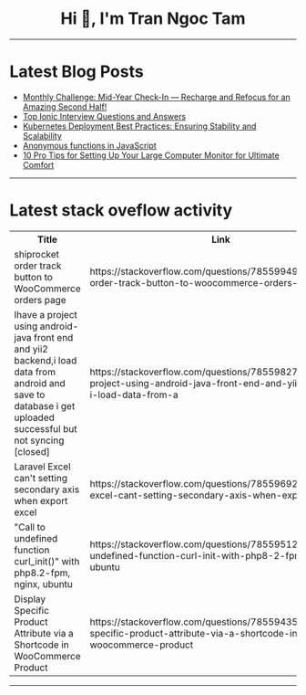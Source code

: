 <h1 align="center">Hi 👋, I'm Tran Ngoc Tam</h1>

---

# Latest Blog Posts 
<!-- BLOG-POST-LIST:START -->
- [Monthly Challenge: Mid-Year Check-In — Recharge and Refocus for an Amazing Second Half!](https://dev.to/virtualcoffee/monthly-challenge-mid-year-check-in-recharge-and-refocus-for-an-amazing-second-half-2k4c)
- [Top Ionic Interview Questions and Answers](https://dev.to/lalyadav/top-ionic-interview-questions-and-answers-46gh)
- [Kubernetes Deployment Best Practices: Ensuring Stability and Scalability](https://dev.to/rachgrey/kubernetes-deployment-best-practices-ensuring-stability-and-scalability-14e6)
- [Anonymous functions in JavaScript](https://dev.to/vman_eesh/anonymous-functions-in-javascript-17b4)
- [10 Pro Tips for Setting Up Your Large Computer Monitor for Ultimate Comfort](https://dev.to/trammygombez/10-pro-tips-for-setting-up-your-large-computer-monitor-for-ultimate-comfort-58md)
<!-- BLOG-POST-LIST:END -->

---

# Latest stack oveflow activity
<table>
  <tr><th>Title</th><th>Link</th></tr>
  <!-- STACKOVERFLOW:START --><tr><td>shiprocket order track button to WooCommerce orders page</td><td>https://stackoverflow.com/questions/78559949/shiprocket-order-track-button-to-woocommerce-orders-page</td></tr><tr><td>Ihave a project using android-java front end and yii2 backend,i load data from android and save to database i get uploaded successful but not syncing [closed]</td><td>https://stackoverflow.com/questions/78559827/ihave-a-project-using-android-java-front-end-and-yii2-backend-i-load-data-from-a</td></tr><tr><td>Laravel Excel can&#39;t setting secondary axis when export excel</td><td>https://stackoverflow.com/questions/78559692/laravel-excel-cant-setting-secondary-axis-when-export-excel</td></tr><tr><td>&quot;Call to undefined function curl_init&lpar;&rpar;&quot; with php8.2-fpm, nginx, ubuntu</td><td>https://stackoverflow.com/questions/78559512/call-to-undefined-function-curl-init-with-php8-2-fpm-nginx-ubuntu</td></tr><tr><td>Display Specific Product Attribute via a Shortcode in WooCommerce Product</td><td>https://stackoverflow.com/questions/78559435/display-specific-product-attribute-via-a-shortcode-in-woocommerce-product</td></tr><!-- STACKOVERFLOW:END -->
</table>

---


